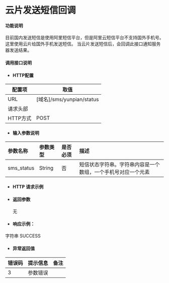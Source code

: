 # 云片发送短信回调

#### 功能说明

目前国内发送短信是使用阿里短信平台，但是阿里云短信平台不支持国外手机号。
这里使用云片给国外手机发送短信。
当云片发送短信后，会回调此接口通知服务器发送结果。

#### 调用接口说明

* #### HTTP配置

| 配置项 | 取值 |
| --- | --- |
| URL | \[域名\]/sms/yunpian/status |
| 请求头部 |  |
| HTTP方式 | POST |

* #### 输入参数说明

| 参数名称 | 参数类型 | 是否必须 | 描述 |
| :--- | :--- | :--- | :--- |
| sms_status| String | 否 | 短信状态字符串。字符串内容是一个数组，一个手机号对应一个元素|


* #### HTTP 请求示例



* #### 返回参数

  无

* #### 响应示例：
字符串
SUCCESS

* #### 异常返回值

| 错误码 | 提示信息 | 备注 |
| :--- | :--- | :--- |
| 3 | 参数错误 |  |



